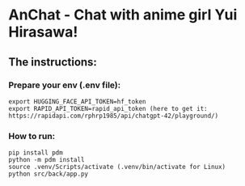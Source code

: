# AnChat - Chat with anime girl Yui Hirasawa!

## The instructions:

### Prepare your env (.env file):
```
export HUGGING_FACE_API_TOKEN=hf_token
export RAPID_API_TOKEN=rapid_api_token (here to get it: https://rapidapi.com/rphrp1985/api/chatgpt-42/playground/)
```

### How to run:
```
pip install pdm
python -m pdm install
source .venv/Scripts/activate (.venv/bin/activate for Linux)
python src/back/app.py
```